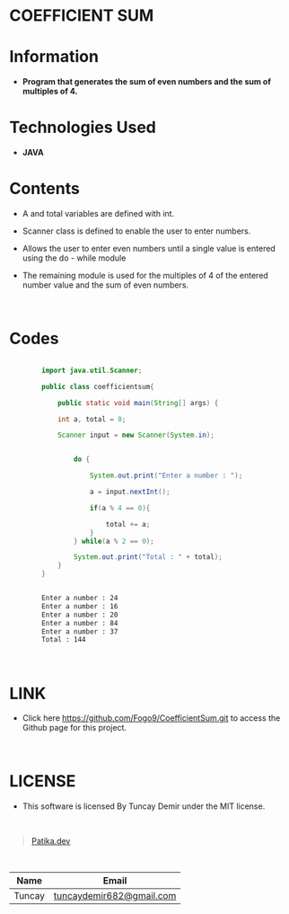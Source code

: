 # **COEFFICIENT SUM**

# Information

* **Program that generates the sum of even numbers and the sum of multiples of 4.**

# Technologies Used

* **JAVA**

# Contents

* A and total variables are defined with int.

* Scanner class is defined to enable the user to enter numbers.

* Allows the user to enter even numbers until a single value is entered using the do - while module

* The remaining module is used for the multiples of 4 of the entered number value and the sum of even numbers.

<br />

# Codes

```Java

        import java.util.Scanner;

        public class coefficientsum{

            public static void main(String[] args) {

            int a, total = 0;

            Scanner input = new Scanner(System.in);


```

```Java

                do {

                    System.out.print("Enter a number : ");

                    a = input.nextInt();

                    if(a % 4 == 0){

                        total += a;
                    }
                } while(a % 2 == 0);

                System.out.print("Total : " + total);
            }
        }

```

```bash

        Enter a number : 24
        Enter a number : 16
        Enter a number : 20
        Enter a number : 84
        Enter a number : 37
        Total : 144

```

<br />

# LINK

* Click here https://github.com/Fogo9/CoefficientSum.git to access the Github page for this project.

<br />

# LICENSE

* This software is licensed By Tuncay Demir under the MIT license.

<br />

>[Patika.dev](https://app.patika.dev/fogomurphy)

<br/>

| Name |  Email |
| ---- |  ----- |
| Tuncay | tuncaydemir682@gmail.com |
